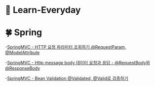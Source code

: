 # 📖 Learn-Everyday

# 🍀 Spring

-[SpringMVC - HTTP 요청 파라미터 조회하기 @RequestParam, @ModelAttribute](https://dailydebug.tistory.com/109)

-[SpringMVC - Http message body 데이터 요청과 응답 - @RequestBody와 @ResponseBody](https://dailydebug.tistory.com/112)

-[SpringMVC - Bean Validation @Validated, @Valid로 검증하기](https://dailydebug.tistory.com/113)

